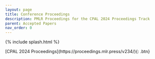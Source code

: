 ```yaml
---
layout: page
title: Conference Proceedings
description: PMLR Proceedings for the CPAL 2024 Proceedings Track
parent: Accepted Papers
nav_order: 0
---
```


{% include splash.html %}

<span class="fs-6">
[CPAL 2024 Proceedings](https://proceedings.mlr.press/v234/){: .btn}
</span>

